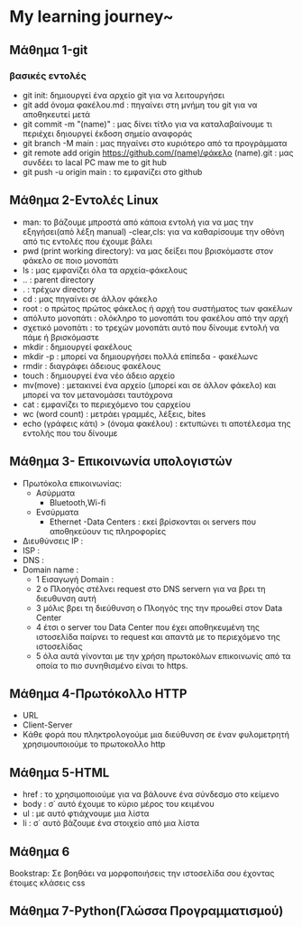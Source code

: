 # My learning journey~

## Μάθημα 1-git
### βασικές εντολές

- git init: δημιουργεί ένα αρχείο git για να λειτουργήσει 
- git add όνομα φακέλου.md : πηγαίνει στη μνήμη του git για να αποθηκευτεί μετά
- git commit -m "(name)" : μας δίνει τίτλο για να καταλαβαίνουμε τι περιέχει δηιουργεί έκδοση σημείο αναφοράς
- git branch -M main : μας πηγαίνει στο κυριότερο από τα προγράμματα
- git remote add origin https://github.com/(name)/φάκελο (name).git : μας συνδέει το lacal PC maw me to git hub
- git push -u origin main : το εμφανίζει στο github

## Μάθημα 2-Eντολές Linux
- man: το βάζουμε μπροστά από κάποια εντολή για να μας την εξηγήσει(από λέξη manual)
-clear,cls: για να καθαρίσουμε την οθόνη από τις εντολές που έχουμε βάλει
- pwd (print working directory): να μας δείξει που βρισκόμαστε στον φάκελο σε ποιο μονοπάτι
- ls : μας εμφανίζει όλα τα αρχεία-φάκελοuς
- .. : parent directory
- . : τρέχων directory
- cd : μας πηγαίνει σε άλλον φάκελο
- root : ο πρώτος πρώτος φάκελος ή αρχή του συστήματος των φακέλων
- απόλυτο μονοπάτι : ολόκληρο το μονοπάτι του φακέλου από την αρχή
- σχετικό μονοπάτι : το τρεχών μονοπάτι αυτό που δίνουμε εντολή να πάμε ή βρισκόμαστε
- mkdir : δημιουργεί φακέλους
- mkdir -p : μπορεί να δημιουργήσει πολλά επίπεδα - φακέλωνc
- rmdir : διαγράφει άδειους φακέλους
- touch : δημιουργεί ένα νέο άδειο αρχείο
- mv(move) : μετακινεί ένα αρχείο (μπορεί και σε  άλλον φάκελο) και μπορεί να τον μετανομάσει ταυτόχρονα
- cat : εμφανίζει το περιεχόμενο του ςαρχείου
- wc (word count) : μετράει γραμμές, λέξεις, bites
- echo (γράφεις κάτι) > (όνομα φακέλου) : εκτυπώνει τι αποτέλεσμα της εντολής που του δίνουμε
## Μάθημα 3- Επικοινωνία υπολογιστών
- Πρωτόκολα επικοινωνίας: 
    - Ασύρματα
        - Bluetooth,Wi-fi
    - Ενσύρματα
        - Ethernet
-Data Centers : εκεί βρίσκονται οι servers που αποθηκεύουν τις πληροφορίες
- Διευθύνσεις IP :
- ISP :
- DNS :
- Domain name : 
    - 1 Εισαγωγή Domain :
    - 2 o Πλοηγός στέλνει request στο DNS servern για να βρει τη διευθυνση αυτή
    - 3 μόλις βρει τη διεύθυνση ο Πλοηγός της την προωθεί στον Data Center
    - 4 έτσι ο server του Data Center που έχει αποθηκευμένη της ιστοσελίδα παίρνει το request και απαντά με το περιεχόμενο της ιστοσελίδας
    - 5 όλα αυτά γίνονται με την χρήση πρωτοκόλων επικοινωνίς από τα οποία το πιο συνηθισμένο είναι το https.
## Μάθημα 4-Πρωτόκολλο HTTP    
- URL
- Client-Server
- Kάθε φορά που πληκτρολογούμε μια διεύθυνση σε έναν φυλομετρητή χρησιμουποιούμε το πρωτοκολλο http
## Μάθημα 5-HTML
 - href : το χρησιμοποιούμε για να βάλουνε ένα σύνδεσμο στο κείμενο
 - body : σ΄ αυτό έχουμε το κύριο μέρος του κειμένου
 - ul : με αυτό φτιάχνουμε μια λίστα
 - li : σ΄ αυτό βάζουμε ένα στοιχείο από μια λίστα

 ## Mάθημα 6 
 Βοοkstrap: Σε βοηθάει να μορφοποιήσεις την ιστοσελίδα σου έχοντας έτοιμες κλάσεις css
 
 ## Μάθημα 7-Python(Γλώσσα Προγραμματισμού)